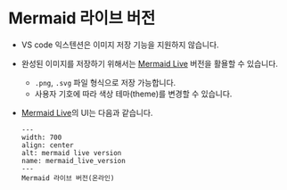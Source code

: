 
# Mermaid 라이브 버전

- VS code 익스텐션은 이미지 저장 기능을 지원하지 않습니다.
- 완성된 이미지를 저장하기 위해서는 [Mermaid Live](https://mermaid.live/) 버전을 활욜할 수 있습니다.
  - `.png`, `.svg` 파일 형식으로 저장 가능합니다.
  - 사용자 기호에 따라 색상 테마(theme)를 변경할 수 있습니다.
- [Mermaid Live](https://mermaid.live/)의 UI는 다음과 같습니다.
  
  ```{figure} ../imgs/02.mermaid-live.png
  ---
  width: 700
  align: center
  alt: mermaid live version
  name: mermaid_live_version
  ---
  Mermaid 라이브 버전(온라인)
  ```      